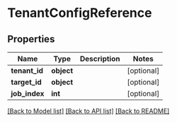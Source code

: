 # TenantConfigReference

## Properties
Name | Type | Description | Notes
------------ | ------------- | ------------- | -------------
**tenant_id** | **object** |  | [optional] 
**target_id** | **object** |  | [optional] 
**job_index** | **int** |  | [optional] 

[[Back to Model list]](../README.md#documentation-for-models) [[Back to API list]](../README.md#documentation-for-api-endpoints) [[Back to README]](../README.md)


